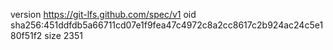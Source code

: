 version https://git-lfs.github.com/spec/v1
oid sha256:451ddfdb5a66711cd07e1f9fea47c4972c8a2cc8617c2b924ac24c5e180f51f2
size 2351
